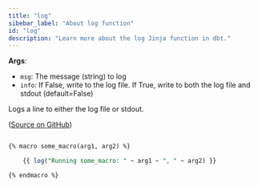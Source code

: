 ```yaml
---
title: "log"
sibebar_label: "About log function"
id: "log"
description: "Learn more about the log Jinja function in dbt."
---
```


__Args__:

 * `msg`: The message (string) to log
 * `info`: If False, write to the log file. If True, write to both the log file and stdout (default=False)

Logs a line to either the log file or stdout.

([Source on GitHub](https://github.com/dbt-labs/dbt-core/blob/HEAD/core/dbt/context/base.py#L432))

```sql

{% macro some_macro(arg1, arg2) %}

	{{ log("Running some_macro: " ~ arg1 ~ ", " ~ arg2) }}

{% endmacro %}
```
